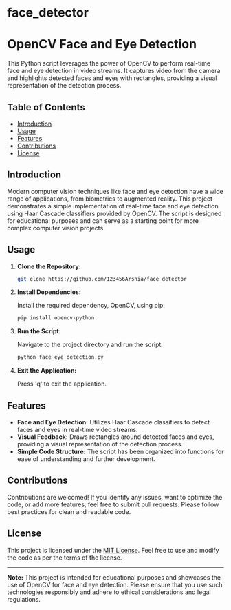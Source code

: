 # face_detector



# OpenCV Face and Eye Detection



This Python script leverages the power of OpenCV to perform real-time face and eye detection in video streams. It captures video from the camera and highlights detected faces and eyes with rectangles, providing a visual representation of the detection process.

## Table of Contents

- [Introduction](#introduction)
- [Usage](#usage)
- [Features](#features)
- [Contributions](#contributions)
- [License](#license)

## Introduction

Modern computer vision techniques like face and eye detection have a wide range of applications, from biometrics to augmented reality. This project demonstrates a simple implementation of real-time face and eye detection using Haar Cascade classifiers provided by OpenCV. The script is designed for educational purposes and can serve as a starting point for more complex computer vision projects.

## Usage

1. **Clone the Repository:**

   ```sh
   git clone https://github.com/123456Arshia/face_detector
   ```

2. **Install Dependencies:**

   Install the required dependency, OpenCV, using pip:

   ```sh
   pip install opencv-python
   ```

3. **Run the Script:**

   Navigate to the project directory and run the script:

   ```sh
   python face_eye_detection.py
   ```

4. **Exit the Application:**

   Press 'q' to exit the application.

## Features

- **Face and Eye Detection:** Utilizes Haar Cascade classifiers to detect faces and eyes in real-time video streams.
- **Visual Feedback:** Draws rectangles around detected faces and eyes, providing a visual representation of the detection process.
- **Simple Code Structure:** The script has been organized into functions for ease of understanding and further development.

## Contributions

Contributions are welcomed! If you identify any issues, want to optimize the code, or add more features, feel free to submit pull requests. Please follow best practices for clean and readable code.

## License

This project is licensed under the [MIT License](LICENSE). Feel free to use and modify the code as per the terms of the license.

---

**Note:** This project is intended for educational purposes and showcases the use of OpenCV for face and eye detection. Please ensure that you use such technologies responsibly and adhere to ethical considerations and legal regulations.
```

